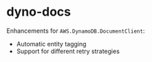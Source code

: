 # dyno-docs

Enhancements for `AWS.DynamoDB.DocumentClient`:

* Automatic entity tagging
* Support for different retry strategies
